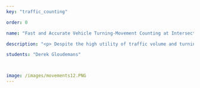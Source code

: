 ```yaml
---
key: "traffic_counting"

order: 0

name: "Fast and Accurate Vehicle Turning-Movement Counting at Intersections and Along Roadways"

description: "<p> Despite the high utility of traffic volume and turning movement data, such data is still hard to come by for the vast majority of roadways and intersections in nearly every city. Edge computing devices offer a promising tool for recording turning movement data if lightweight algorithms can be designed to run in real-time with relatively modest computational complexity. We utilize our fast-tracking approach for traffic counting without ever performing (slow) object detection on an overall frame of video. Instead, only a few portions of the image are cropped and used to detect objects within the frame. The method achieves competitive performance on the public evaluation server for Track 1 of the 2021 AI City Challenge (7th overall on the first 50\% of data), and significantly speeds vehicle counting relative to a traditional tracking-by-detection-based approach.</p>"

students: "Derek Gloudemans"



image: /images/movements12.PNG
---
```

